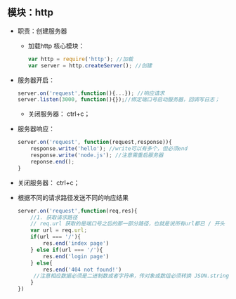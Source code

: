 ## 模块：http

- 职责：创建服务器

  + 加载http 核心模块：

    ```javascript
    var http = require('http'); //加载
    var server = http.createServer(); //创建 
    ```

- 服务器开启：

  ``` javascript
  server.on('request',function(){...}); //响应请求
  server.listen(3000, function(){});//绑定端口号启动服务器，回调写日志；
  ```

  + 关闭服务器： ctrl+c；

- 服务器响应：

  ```js
  server.on('request', function(request,response)){
      response.write('hello'); //write可以有多个，但必须end
      response.write('node.js'); //注意需重启服务器
      reponse.end();
  }
  ```

- 关闭服务器： ctrl+c；

- 根据不同的请求路径发送不同的响应结果

  ``` js
  server.on('request',function(req,res){
      //1. 获取请求路径
      // req.url 获取的是端口号之后的那一部分路径，也就是说所有url都已 / 开头
      var url = req.url;
      if(url === '/'){
          res.end('index page')
      } else if(url === '/'){
          res.end('login page')
      } else{
          res.end('404 not found!') 
       //注意相应数据必须是二进制数或者字符串，传对象或数组必须转换 JSON.stringify()
      }
  })
  ```


